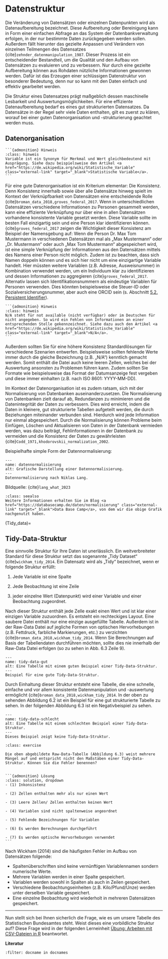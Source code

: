 # Datenstruktur

Die Veränderung von Datensätzen oder einzelnen Datenpunkten wird als Datenaufbereitung bezeichnet. Diese Aufbereitung oder Bereinigung kann in Form einer einfachen Abfrage an das System der Datenbankverwaltung erfolgen, in der nur bestimmte Daten zurückgegeben werden sollen. Außerdem fällt hierunter das gezielte Anpassen und Verändern von einzelnen Teilmengen des Datensatzes {cite}`zehnder_datenmanipulation_1987`. Dieser Prozess ist ein entscheidender Bestandteil, um die Qualität und den Aufbau von Datensätzen zu evaluieren und zu verbessern. Nur durch eine gezielte Aufbereitung können aus Rohdaten nützliche Informationen gewonnen werden. Dafür ist das Erzeugen einer schlüssigen Datenstruktur von besonderer Bedeutung, denn nur so kann mit den Daten einfach und effektiv gearbeitet werden. 

Die Struktur eines Datensatzes prägt maßgeblich dessen maschinelle Lesbarkeit und Auswertungsmöglichkeiten. Für eine effiziente Datenaufbereitung bedarf es eines gut strukturierten Datensatzes. Da Datensätze in der Regel sehr viele Daten enthalten, gilt es zuerst zu klären, worauf bei einer guten Datenorganisation und -strukturierung geachtet werden muss.  


## Datenorganisation

````{margin}
```{admonition} Hinweis
:class: hinweis
Variable ist ein Synonym für Merkmal und Wert gleichbedeutend mit Ausprägung. Siehe dazu beispielsweise den Artikel <a href="https://de.wikipedia.org/wiki/Statistische_Variable" class="external-link" target="_blank">Statistische Variable</a>.
```
````

Für eine gute Datenorganisation ist ein Kriterium elementar: Die Konsistenz. Denn Konsistenz innerhalb sowie über alle Datensätze hinweg spielt im Kontext der Verknüpfbarkeit von Datensätzen eine entscheidende Rolle {cite}`broman_data_2018,groves_federal_2017`. Wenn in unterschiedlichen Datensätzen verschiedene Informationen zu Personen gesammelt werden, kann eine effiziente Verknüpfung nur über eine in allen Datensätzen vorhandene konsistente Variable gesetzt werden. Diese Variable sollte im besten Fall einzigartig sein und eine Person klar identifizieren können. {cite}`groves_federal_2017` zeigen die Wichtigkeit dieser Konsistenz am Beispiel der Namensgebung auf: Wenn die Person Dr. Max Tom Mustermann in verschiedenen Datensätzen mal als „Max Mustermann“ oder „Dr. Mustermann“ oder auch „Max Tom Mustermann“ abgespeichert wird, ist eine simple Verknüpfung der Informationen aus den Datensätzen mittels des Namens einer Person nicht möglich. Zudem ist zu beachten, dass sich Namen doppeln können und es sich hier nicht um eine einzigartige Variable handelt. Hier müssten weitere Variablen (z.B. Adresse, Ausweisnummer) in Kombination verwendet werden, um ein Individuum klar zu identifizieren und dessen Informationen zu aggregieren {cite}`groves_federal_2017`. Alternativ lassen sich Identifikationsnummern als eindeutige Variablen für Personen verwenden. Dies könnten beispielsweise die Steuer-ID oder Sozialversicherungsnummer, aber auch eine ORCID sein (s. Abschnitt [5.2. Persistent Identifier](PID)).

````{margin}
```{admonition} Hinweis
:class: hinweis
N/A steht für not available (nicht verfügbar) oder im Deutschen für nicht angegeben. So wird ein Fehlen von Informationen an einer entsprechenden Stelle gekennzeichnet. Siehe dazu auch den Artikel <a href="https://de.wikipedia.org/wiki/Statistische_Variable" class="external-link" target="_blank">N/A</a>.
```
````

Außerdem sollten Sie für eine höhere Konsistenz Standardlösungen für verschiedene Szenarien entwerfen. Beispielsweise sollten fehlende Werte immer durch die gleiche Bezeichnung (z.B. „N/A“) kenntlich gemacht werden. Somit enthält die Datei auch keine leeren Zellen, welches bei der Auswertung ansonsten zu Problemen führen kann. Zudem sollten Sie Formate wie beispielsweise das Format der Datumsanzeige fest vergeben und diese immer einhalten (z.B. nach ISO 8601: YYYY-MM-DD).  

Im Kontext der Datenorganisation ist es zudem ratsam, sich mit der Normalisierung von Datenbanken auseinanderzusetzen. Die Normalisierung von Datenbanken zielt darauf ab, Redundanzen zu minimieren und die Datenintegrität der Daten zu verbessern. Dies wird erreicht, indem die Daten in kleinere, gut strukturierte Tabellen aufgeteilt werden, die durch Beziehungen miteinander verbunden sind. Hierdurch wird jede Information nur einmal abgespeichert. Durch die Normalisierung können Probleme beim Einfügen, Löschen und Aktualisieren von Daten in der Datenbank vermieden werden, was dazu beiträgt, Fehlinformationen in der Datenbank zu vermeiden und die Konsistenz der Daten zu gewährleisten {cite}`Codd_1971,khodorovskii_normalization_2002`. 

Beispielhafte simple Form der Datennormalisierung:

```{figure} _images/Normalisierung_Tabelle.png
---
name: datennormalisierung
alt: Grafische Darstellung einer Datennormalisierung.
---
Datennormalisierung nach Niklas Lang.
```
Bildquelle: {cite}`lang_what_2023`

```{admonition} Weitere Informationen
:class: seealso
Weitere Informationen erhalten Sie im Blog <a href="https://databasecamp.de/daten/normalisierung" class="external-link" target="_blank">Data Base Camp</a>, von dem wir die obige Grafik nachgenutzt haben.  
```


(Tidy_data)=
## Tidy-Data-Struktur
Eine sinnvolle Struktur für Ihre Daten ist unerlässlich. Ein weitverbreiteter Standard für diese Struktur setzt das sogenannte „Tidy Dataset“ {cite}`wickham_tidy_2014`. Ein Datensatz wird als „Tidy“ bezeichnet, wenn er folgende Struktur erfüllt:

1. Jede Variable ist eine Spalte

2. Jede Beobachtung ist eine Zeile

3. jeder einzelne Wert (Datenpunkt) wird einer Variable und einer Beobachtung zugeordnet.

Nach dieser Struktur enthält jede Zelle exakt einen Wert und ist klar einer einzigen Variable zuzuordnen. Es entsteht ein rechteckiges Layout. Eine saubere Datei enthält nur eine einzige ausgefüllte Tabelle. Außerdem ist in der Raw-Data Datei auf jegliche Formen von optischen Hervorhebungen (z.B. Fettdruck, farbliche Markierungen, etc.) zu verzichten {cite}`broman_data_2018,wickham_tidy_2014`. Wenn Sie Berechnungen auf Basis der Tabellendaten durchführen möchten, sollte dies nie innerhalb der Raw-Data Datei erfolgen (so zu sehen in Abb. 6.3 Zeile 9). 

```{figure} _images/tidy_data_gut.png
---
name: tidy-data-gut
alt: Eine Tabelle mit einem guten Beispiel einer Tidy-Data-Struktur.
---
Beispiel für eine gute Tidy-Data-Struktur.
```

Durch Einhaltung dieser Struktur entsteht eine Tabelle, die eine schnelle, einfache und vor allem konsistente Datenmanipulation und -auswertung ermöglicht {cite}`broman_data_2018,wickham_tidy_2014`. In der oben zu sehenden Abbildung 6.2 ist ein Beispiel für eine gut strukturierte Tabelle zu sehen. In der folgenden Abbildung 6.3 ist ein Negativbeispiel zu sehen.

```{figure} _images/tidy_data_schlecht.png
---
name: tidy-data-schlecht
alt: Eine Tabelle mit einem schlechten Beispiel einer Tidy-Data-Struktur.
---
Dieses Beispiel zeigt keine Tidy-Data-Struktur.
```

 
````{admonition} Quiz
:class: exercise

Die oben abgebildete Raw-Data-Tabelle (Abbildung 6.3) weist mehrere Mängel auf und entspricht nicht den Maßstäben einer Tidy-Data-Struktur. Können Sie die Fehler benennen? 


```{admonition} Lösung
:class: solution, dropdown
- (1) Inkonsistenz

- (2) Zellen enthalten mehr als nur einen Wert

- (3) Leere Zellen/ Zellen enthalten keinen Wert
  
- (4) Variablen sind nicht spaltenweise angeordnet
  
- (5) Fehlende Bezeichnungen für Variablen
  
- (6) Es werden Berechnungen durchgeführt
  
- (7) Es werden optische Hervorhebungen verwendet
```
````
 
Nach Wickham (2014) sind die häufigsten Fehler im Aufbau von Datensätzen folgende:

- Spaltenüberschriften sind keine vernünftigen Variablennamen sondern numerische Werte.
- Mehrere Variablen werden in einer Spalte gespeichert.
- Variablen werden sowohl in Spalten als auch in Zeilen gespeichert.
- Verschiedene Beobachtungseinheiten (z.B. Kilo/Pfund/Unze) werden unter derselben Variable gespeichert.
- Eine einzelne Beobachtung wird wiederholt in mehreren Datensätzen gespeichert.

---

Nun stellt sich bei Ihnen sicherlich die Frage, wie es um unsere Tabelle des Statistischen Bundesamtes steht. Weist dieses eine vorbildliche Struktur auf? Diese Frage wird in der folgenden Lerneinheit [Übung: Arbeiten mit CSV-Dateien in R](Übung_csv) beantwortet.


**Literatur**

```{bibliography}
:filter: docname in docnames
```
